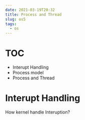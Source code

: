 ```yaml
---
date: 2021-03-19T20:32
title: Process and Thread
slug: os5
tags:
  - os
---
```

# TOC
- Interupt Handling
- Process model
- Process and Thread

# Interupt Handling
How kernel handle Interuption?

